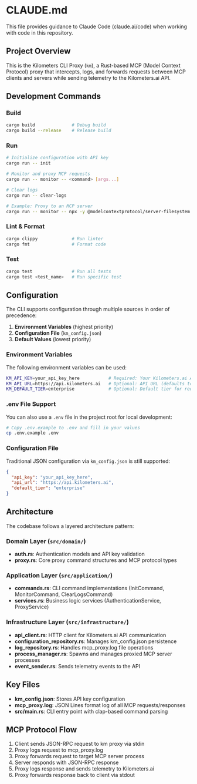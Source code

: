 # CLAUDE.md

This file provides guidance to Claude Code (claude.ai/code) when working with code in this repository.

## Project Overview

This is the Kilometers CLI Proxy (`km`), a Rust-based MCP (Model Context Protocol) proxy that intercepts, logs, and forwards requests between MCP clients and servers while sending telemetry to the Kilometers.ai API.

## Development Commands

### Build
```bash
cargo build              # Debug build
cargo build --release    # Release build
```

### Run
```bash
# Initialize configuration with API key
cargo run -- init

# Monitor and proxy MCP requests
cargo run -- monitor -- <command> [args...]

# Clear logs
cargo run -- clear-logs

# Example: Proxy to an MCP server
cargo run -- monitor -- npx -y @modelcontextprotocol/server-filesystem ~/Documents
```

### Lint & Format
```bash
cargo clippy             # Run linter
cargo fmt                # Format code
```

### Test
```bash
cargo test               # Run all tests
cargo test <test_name>   # Run specific test
```

## Configuration

The CLI supports configuration through multiple sources in order of precedence:

1. **Environment Variables** (highest priority)
2. **Configuration File** (`km_config.json`)
3. **Default Values** (lowest priority)

### Environment Variables

The following environment variables can be used:

```bash
KM_API_KEY=your_api_key_here           # Required: Your Kilometers.ai API key
KM_API_URL=https://api.kilometers.ai   # Optional: API URL (defaults to https://api.kilometers.ai)
KM_DEFAULT_TIER=enterprise             # Optional: Default tier for requests
```

### .env File Support

You can also use a `.env` file in the project root for local development:

```bash
# Copy .env.example to .env and fill in your values
cp .env.example .env
```

### Configuration File

Traditional JSON configuration via `km_config.json` is still supported:

```json
{
  "api_key": "your_api_key_here",
  "api_url": "https://api.kilometers.ai",
  "default_tier": "enterprise"
}
```

## Architecture

The codebase follows a layered architecture pattern:

### Domain Layer (`src/domain/`)
- **auth.rs**: Authentication models and API key validation
- **proxy.rs**: Core proxy command structures and MCP protocol types

### Application Layer (`src/application/`)
- **commands.rs**: CLI command implementations (InitCommand, MonitorCommand, ClearLogsCommand)
- **services.rs**: Business logic services (AuthenticationService, ProxyService)

### Infrastructure Layer (`src/infrastructure/`)
- **api_client.rs**: HTTP client for Kilometers.ai API communication
- **configuration_repository.rs**: Manages km_config.json persistence
- **log_repository.rs**: Handles mcp_proxy.log file operations
- **process_manager.rs**: Spawns and manages proxied MCP server processes
- **event_sender.rs**: Sends telemetry events to the API

## Key Files

- **km_config.json**: Stores API key configuration
- **mcp_proxy.log**: JSON Lines format log of all MCP requests/responses
- **src/main.rs**: CLI entry point with clap-based command parsing

## MCP Protocol Flow

1. Client sends JSON-RPC request to km proxy via stdin
2. Proxy logs request to mcp_proxy.log
3. Proxy forwards request to target MCP server process
4. Server responds with JSON-RPC response
5. Proxy logs response and sends telemetry to Kilometers.ai
6. Proxy forwards response back to client via stdout